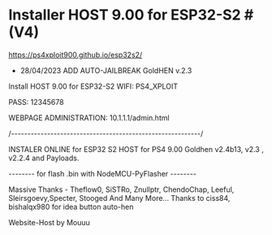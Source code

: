 # Installer HOST 9.00 for ESP32-S2 # (V4)
https://ps4xploit900.github.io/esp32s2/

- 28/04/2023 ADD AUTO-JAILBREAK GoldHEN v.2.3

Install HOST 9.00 for ESP32-S2 WIFI: PS4_XPLOIT

PASS: 12345678

WEBPAGE ADMINISTRATION: 10.1.1.1/admin.html

/----------------------------------------------------------/

INSTALER ONLINE for ESP32 S2 HOST for PS4 9.00 Goldhen v2.4b13, v2.3 , v2.2.4  and Payloads.

--------  for flash .bin with NodeMCU-PyFlasher  --------


Massive Thanks - Theflow0, SiSTRo, Znullptr, ChendoChap, Leeful, Sleirsgoevy,Specter, Stooged And Many More...
Thanks to ciss84, bishalqx980 for idea button auto-hen  

Website-Host by Mouuu
